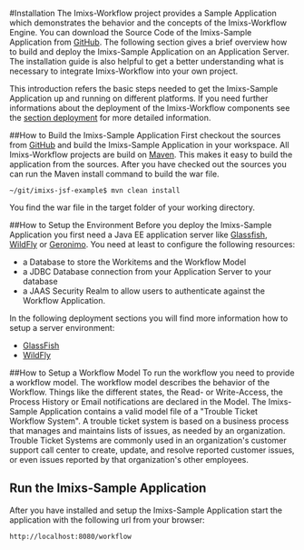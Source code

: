 #Installation
The Imixs-Workflow project provides a Sample Application which demonstrates the behavior and the concepts of the Imixs-Workflow Engine. You can download the Source Code of the Imixs-Sample Application from [GitHub](https://github.com/imixs/imixs-jsf-example). The following section gives a brief overview how to build and deploy the Imixs-Sample Application on an Application Server. The installation guide is also helpful to get a better understanding what is necessary to integrate Imixs-Workflow into your own project.  		
 
This introduction refers the basic steps needed to get the Imixs-Sample Application up and running on different platforms. If you need further informations about the deployment of the Imixs-Workflow components see the [section deployment](./deployment/index.html) for more detailed information.


##How to Build the Imixs-Sample Application 
First checkout the sources from [GitHub](https://github.com/imixs/imixs-jsf-example) and build  the Imixs-Sample Application in your workspace. All Imixs-Workflow projects are build on [Maven](http://maven.apache.org/). This makes it easy to build the application from the sources. After you have checked out the sources you can run the Maven install command to build the war file. 
 
    ~/git/imixs-jsf-example$ mvn clean install
 
You find the war file in the target folder of your working directory. 
 
##How to Setup the Environment 
Before you deploy the Imixs-Sample Application you first need a Java EE application server like 
 [Glassfish](http://www.glassfish.org/), [WildFly](http://www.wildfly.org) or [Geronimo](http://geronimo.apache.org).  You need at least to configure the following resources:
 
 * a Database to store the Workitems and the Workflow Model
 * a JDBC Database connection from your Application Server to your database
 * a JAAS Security Realm to allow users to authenticate against the Workflow Application.

In the following deployment sections you will find more information how to setup a server environment:

  * [GlassFish](./deployment/glassfish.html) 
  * [WildFly](./deployment/wildfly.html)


##How to Setup a Workflow Model
To run the workflow you need to provide a workflow model. The workflow model describes the behavior of the Workflow. Things like the different states, the Read- or Write-Access, the Process History or Email notifications are declared in the Model. The Imixs-Sample Application contains a valid model file of a "Trouble Ticket Workflow System".  A trouble ticket system is based on a business process that manages and maintains lists of issues,  as needed by an organization. Trouble Ticket Systems are commonly used in an organization's customer support call center to create, update, and resolve reported customer issues, or even issues reported by that organization's other employees.

## Run the Imixs-Sample Application 
After you have installed and setup the Imixs-Sample Application start the application with the following url from your browser:

    http://localhost:8080/workflow

 
  
